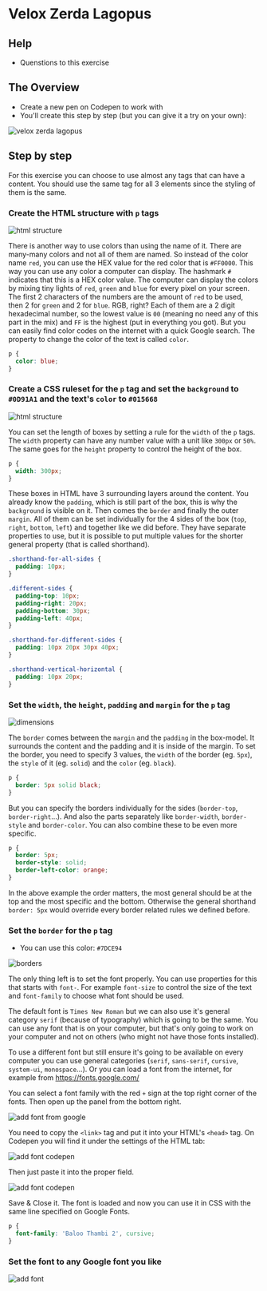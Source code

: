 # Velox Zerda Lagopus

## Help

- Quenstions to this exercise

## The Overview

- Create a new pen on Codepen to work with
- You'll create this step by step (but you can give it a try on your own):

![velox zerda lagopus](assets/01-05.png)

## Step by step

For this exercise you can choose to use almost any tags that can have a content. You should use the same tag for all 3 elements since the styling of them is the same.

### Create the HTML structure with `p` tags

![html structure](assets/01-01.png)

There is another way to use colors than using the name of it. There are many-many colors and not all of them are named. So instead of the color name `red`, you can use the HEX value for the red color that is `#FF0000`. This way you can use any color a computer can display. The hashmark `#` indicates that this is a HEX color value. The computer can display the colors by mixing tiny lights of `red`, `green` and `blue` for every pixel on your screen. The first 2 characters of the numbers are the amount of `red` to be used, then 2 for `green` and 2 for `blue`. RGB, right? Each of them are a 2 digit hexadecimal number, so the lowest value is `00` (meaning no need any of this part in the mix) and `FF` is the highest (put in everything you got). But you can easily find color codes on the internet with a quick Google search.
The property to change the color of the text is called `color`.

```css
p {
  color: blue;
}
```

### Create a CSS ruleset for the `p` tag and set the `background` to `#0D91A1` and the text's `color` to `#015668`

![html structure](assets/01-02.png)

You can set the length of boxes by setting a rule for the `width` of the `p` tags. The `width` property can have any number value with a unit like `300px` or `50%`. The same goes for the `height` property to control the height of the box.

```css
p {
  width: 300px;
}
```

These boxes in HTML have 3 surrounding layers around the content. You already know the `padding`, which is still part of the box, this is why the `background` is visible on it. Then comes the `border` and finally the outer `margin`. All of them can be set individually for the 4 sides of the box (`top`, `right`, `bottom`, `left`) and together like we did before. They have separate properties to use, but it is possible to put multiple values for the shorter general property (that is called shorthand).

```css
.shorthand-for-all-sides {
  padding: 10px;
}

.different-sides {
  padding-top: 10px;
  padding-right: 20px;
  padding-bottom: 30px;
  padding-left: 40px;
}

.shorthand-for-different-sides {
  padding: 10px 20px 30px 40px;
}

.shorthand-vertical-horizontal {
  padding: 10px 20px;
}
```

### Set the `width`, the `height`, `padding` and `margin` for the `p` tag

![dimensions](assets/01-03.png)

The `border` comes between the `margin` and the `padding` in the box-model. It surrounds the content and the padding and it is inside of the margin. To set the border, you need to specify 3 values, the `width` of the border (eg. `5px`), the `style` of it (eg. `solid`) and the `color` (eg. `black`).

```css
p {
  border: 5px solid black;
}
```

But you can specify the borders individually for the sides (`border-top`, `border-right`...). And also the parts separately like `border-width`, `border-style` and `border-color`. You can also combine these to be even more specific.

```css
p {
  border: 5px;
  border-style: solid;
  border-left-color: orange;
}
```

In the above example the order matters, the most general should be at the top and the most specific and the bottom. Otherwise the general shorthand `border: 5px` would override every border related rules we defined before.

### Set the `border` for the `p` tag

- You can use this color: `#7DCE94`

![borders](assets/01-04.png)

The only thing left is to set the font properly. You can use properties for this that starts with `font-`. For example `font-size` to control the size of the text and `font-family` to choose what font should be used.

The default font is `Times New Roman` but we can also use it's general category `serif` (because of typography) which is going to be the same. You can use any font that is on your computer, but that's only going to work on your computer and not on others (who might not have those fonts installed).

To use a different font but still ensure it's going to be available on every computer you can use general categories (`serif`, `sans-serif`, `cursive`, `system-ui`, `monospace`...). Or you can load a font from the internet, for example from https://fonts.google.com/

You can select a font family with the red `+` sign at the top right corner of the fonts. Then open up the panel from the bottom right.

![add font from google](assets/01-addfont1.png)

You need to copy the `<link>` tag and put it into your HTML's `<head>` tag. On Codepen you will find it under the settings of the HTML tab:

![add font codepen](assets/01-addfont2.png)

Then just paste it into the proper field.

![add font codepen](assets/01-addfont3.png)

Save & Close it. The font is loaded and now you can use it in CSS with the same line specified on Google Fonts.

```css
p {
  font-family: 'Baloo Thambi 2', cursive;
}
```

### Set the font to any Google font you like

![add font](assets/01-05.png)
